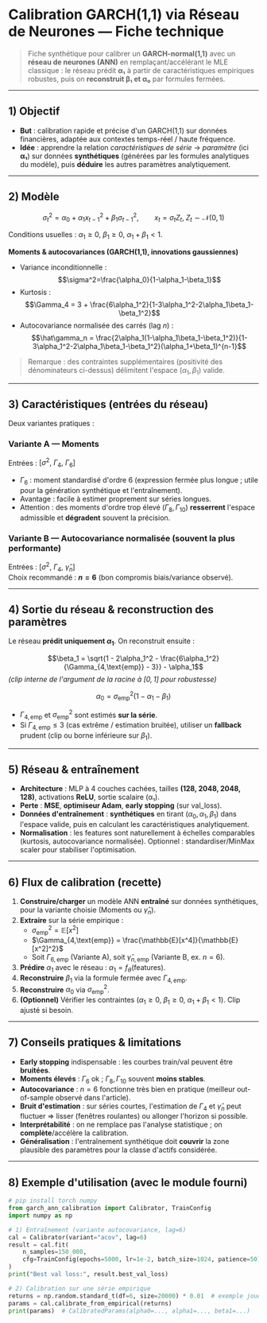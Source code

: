 # Calibration GARCH(1,1) via Réseau de Neurones — Fiche technique

> Fiche synthétique pour calibrer un **GARCH-normal(1,1)** avec un **réseau de neurones (ANN)** en remplaçant/accélérant le MLE classique : le réseau prédit **α₁** à partir de caractéristiques empiriques robustes, puis on **reconstruit β₁ et α₀** par formules fermées.

---

## 1) Objectif

- **But** : calibration rapide et précise d'un GARCH(1,1) sur données financières, adaptée aux contextes temps-réel / haute fréquence.
- **Idée** : apprendre la relation *caractéristiques de série* → *paramètre* (ici **α₁**) sur données **synthétiques** (générées par les formules analytiques du modèle), puis **déduire** les autres paramètres analytiquement.

---

## 2) Modèle

$$\sigma_t^2=\alpha_0+\alpha_1 x_{t-1}^2+\beta_1 \sigma_{t-1}^2,\qquad x_t=\sigma_t Z_t,\; Z_t\sim\mathcal N(0,1)$$

Conditions usuelles : $\alpha_1 \ge 0,\ \beta_1 \ge 0,\ \alpha_1+\beta_1 < 1$.

**Moments & autocovariances (GARCH(1,1), innovations gaussiennes)**  
- Variance inconditionnelle :
$$\sigma^2=\frac{\alpha_0}{1-\alpha_1-\beta_1}$$
- Kurtosis :
$$\Gamma_4 = 3 + \frac{6\alpha_1^2}{1-3\alpha_1^2-2\alpha_1\beta_1-\beta_1^2}$$
- Autocovariance normalisée des carrés (lag $n$) :
$$\hat\gamma_n = \frac{2\alpha_1(1-\alpha_1\beta_1-\beta_1^2)}{1-3\alpha_1^2-2\alpha_1\beta_1-\beta_1^2}(\alpha_1+\beta_1)^{n-1}$$

> Remarque : des contraintes supplémentaires (positivité des dénominateurs ci-dessus) délimitent l'espace $(\alpha_1,\beta_1)$ valide.

---

## 3) Caractéristiques (entrées du réseau)

Deux variantes pratiques :

### Variante A — **Moments**
Entrées : $[\sigma^2,\ \Gamma_4,\ \Gamma_6]$

- $\Gamma_6$ : moment standardisé d'ordre 6 (expression fermée plus longue ; utile pour la génération synthétique et l'entraînement).
- Avantage : facile à estimer proprement sur séries longues.
- Attention : des moments d'ordre trop élevé ($\Gamma_8,\Gamma_{10}$) **resserrent** l'espace admissible et **dégradent** souvent la précision.

### Variante B — **Autocovariance normalisée** (souvent la plus performante)
Entrées : $[\sigma^2,\ \Gamma_4,\ \hat\gamma_n]$  
Choix recommandé : **$n=6$** (bon compromis biais/variance observé).

---

## 4) Sortie du réseau & reconstruction des paramètres

Le réseau **prédit uniquement $\alpha_1$**. On reconstruit ensuite :

$$\beta_1 = \sqrt{1 - 2\alpha_1^2 - \frac{6\alpha_1^2}{\Gamma_{4,\text{emp}} - 3}} - \alpha_1$$
*(clip interne de l'argument de la racine à $[0,1]$ pour robustesse)*

$$\alpha_0 = \sigma^2_{\text{emp}}(1-\alpha_1-\beta_1)$$

- $\Gamma_{4,\text{emp}}$ et $\sigma^2_{\text{emp}}$ sont estimés **sur la série**.
- Si $\Gamma_{4,\text{emp}}\le 3$ (cas extrême / estimation bruitée), utiliser un **fallback** prudent (clip ou borne inférieure sur $\beta_1$).

---

## 5) Réseau & entraînement

- **Architecture** : MLP à 4 couches cachées, tailles **(128, 2048, 2048, 128)**, activations **ReLU**, sortie scalaire (α₁).
- **Perte** : **MSE**, **optimiseur Adam**, **early stopping** (sur val_loss).
- **Données d'entraînement** : **synthétiques** en tirant $(\alpha_0,\alpha_1,\beta_1)$ dans l'espace valide, puis en calculant les caractéristiques analytiquement.
- **Normalisation** : les features sont naturellement à échelles comparables (kurtosis, autocovariance normalisée). Optionnel : standardiser/MinMax scaler pour stabiliser l'optimisation.

---

## 6) Flux de calibration (recette)

1. **Construire/charger** un modèle ANN **entraîné** sur données synthétiques, pour la variante choisie (Moments ou $\hat\gamma_n$).
2. **Extraire** sur la série empirique :
   - $\sigma^2_{\text{emp}} = \mathbb{E}[x^2]$
   - $\Gamma_{4,\text{emp}} = \frac{\mathbb{E}[x^4]}{\mathbb{E}[x^2]^2}$
   - Soit $\Gamma_{6,\text{emp}}$ (Variante A), soit $\hat\gamma_{n,\text{emp}}$ (Variante B, ex. $n=6$).
3. **Prédire** $\alpha_1$ avec le réseau : $\alpha_1 = f_\theta(\text{features})$.
4. **Reconstruire** $\beta_1$ via la formule fermée avec $\Gamma_{4,\text{emp}}$.
5. **Reconstruire** $\alpha_0$ via $\sigma^2_{\text{emp}}$.
6. **(Optionnel)** Vérifier les contraintes ($\alpha_1\ge0,\ \beta_1\ge0,\ \alpha_1+\beta_1<1$). Clip ajusté si besoin.

---

## 7) Conseils pratiques & limitations

- **Early stopping** indispensable : les courbes train/val peuvent être **bruitées**.
- **Moments élevés** : $\Gamma_6$ ok ; $\Gamma_8,\Gamma_{10}$ souvent **moins stables**.
- **Autocovariance** : $n=6$ fonctionne très bien en pratique (meilleur out-of-sample observé dans l'article).
- **Bruit d'estimation** : sur séries courtes, l'estimation de $\Gamma_4$ et $\hat\gamma_n$ peut fluctuer ⇒ lisser (fenêtres roulantes) ou allonger l'horizon si possible.
- **Interprétabilité** : on ne remplace pas l'analyse statistique ; on **complète**/accélère la calibration.
- **Généralisation** : l'entraînement synthétique doit **couvrir** la zone plausible des paramètres pour la classe d'actifs considérée.

---

## 8) Exemple d'utilisation (avec le module fourni)

```python
# pip install torch numpy
from garch_ann_calibration import Calibrator, TrainConfig
import numpy as np

# 1) Entraînement (variante autocovariance, lag=6)
cal = Calibrator(variant="acov", lag=6)
result = cal.fit(
    n_samples=150_000,
    cfg=TrainConfig(epochs=5000, lr=1e-2, batch_size=1024, patience=50)
)
print("Best val loss:", result.best_val_loss)

# 2) Calibration sur une série empirique
returns = np.random.standard_t(df=6, size=20000) * 0.01  # exemple jouet
params = cal.calibrate_from_empirical(returns)
print(params)  # CalibratedParams(alpha0=..., alpha1=..., beta1=...)
